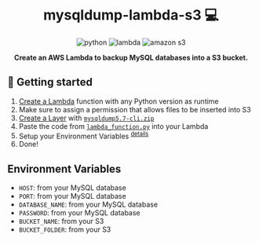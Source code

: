 <h1 align="center" style="font-weight: bold;">mysqldump-lambda-s3 💻</h1>

<div align="center">

  ![python](https://img.shields.io/badge/Python-3776AB?style=for-the-badge&logo=python&logoColor=white)
  ![lambda](https://img.shields.io/badge/AWS_Lambda-FF9900?style=for-the-badge&logo=awslambda&logoColor=white)
  ![amazon s3](https://img.shields.io/badge/amazon_s3-amazons3?style=for-the-badge&logo=amazons3&logoColor=white)

</div>

<p align="center">
    <b>Create an AWS Lambda to backup MySQL databases into a S3 bucket.</b>
</p>

<h2 id="started">🚀 Getting started</h2>

1. [Create a Lambda](https://console.aws.amazon.com/lambda/home#) function with any Python version as runtime
2. Make sure to assign a permission that allows files to be inserted into S3
3. [Create a Layer](https://console.aws.amazon.com/lambda/home#/layers) with [`mysqldump5.7-cli.zip`](https://github.com/Lima-e-Silva/mysqldump-lambda-s3/blob/main/mysqldump5.7-cli.zip)
4. Paste the code from [`lambda_function.py`](https://github.com/Lima-e-Silva/mysqldump-lambda-s3/blob/main/lambda_function.py) into your Lambda
5. Setup your Environment Variables <sup>[details](#env)</sup>
6. Done!

<h2 id="env">Environment Variables</h2>

- `HOST`: from your MySQL database
- `PORT`: from your MySQL database
- `DATABASE_NAME`: from your MySQL database
- `PASSWORD`: from your MySQL database
- `BUCKET_NAME`: from your S3
- `BUCKET_FOLDER`: from your S3

